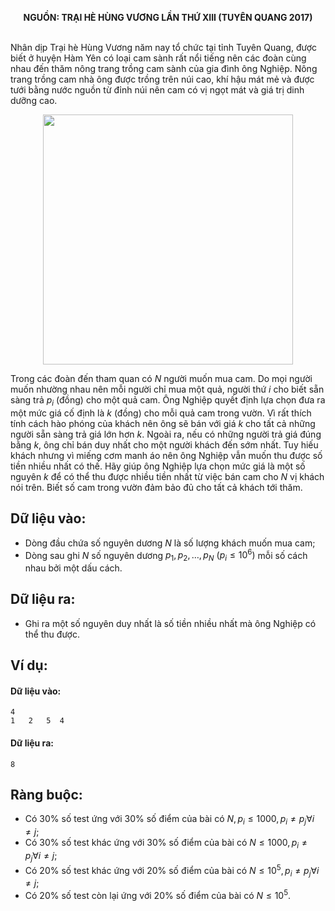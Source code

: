 **<center>NGUỒN: TRẠI HÈ HÙNG VƯƠNG LẦN THỨ XIII (TUYÊN QUANG 2017)</center>**
<br>

Nhân dịp Trại hè Hùng Vương năm nay tổ chức tại tỉnh Tuyên Quang, được biết ở huyện Hàm Yên có loại cam sành rất nổi tiếng nên các đoàn cùng nhau đến thăm nông trang trồng cam sành của gia đình ông Nghiệp. Nông trang trồng cam nhà ông được trồng trên núi cao, khí hậu mát mẻ và được tưới bằng nước nguồn từ đỉnh núi nên cam có vị ngọt mát và giá trị dinh dưỡng cao.

<center><img src="/images/problems/805/orange.jpg", width=400px></center>

Trong các đoàn đến tham quan có $N$ người muốn mua cam. Do mọi người muốn nhường nhau nên mỗi người chỉ mua một quả, người thứ $i$ cho biết sẵn sàng trả $p_i$ (đồng) cho một quả cam.
Ông Nghiệp quyết định lựa chọn đưa ra một mức giá cố định là $k$ (đồng) cho mỗi quả cam trong vườn. Vì rất thích tính cách hào phóng của khách nên ông sẽ bán với giá $k$ cho tất cả những người sẵn sàng trả giá lớn hơn $k$. Ngoài ra, nếu có những người trả giá đúng bằng $k$, ông chỉ bán duy nhất cho một người khách đến sớm nhất.
Tuy hiếu khách nhưng vì miếng cơm manh áo nên ông Nghiệp vẫn muốn thu được số tiền nhiều nhất có thế. Hãy giúp ông Nghiệp lựa chọn mức giá là một số nguyên $k$ để có thể thu được nhiều tiền nhất từ việc bán cam cho $N$ vị khách nói trên. Biết số cam trong vườn đảm bảo đủ cho tất cả khách tới thăm.
## Dữ liệu vào:
- Dòng đầu chứa số nguyên dương $N$ là số lượng khách muốn mua cam;
- Dòng sau ghi $N$ số nguyên dương $p_1,p_2,…,p_N\ \left(p_i≤10^6\right)$ mỗi số cách nhau bởi một dấu cách.

## Dữ liệu ra:
- Ghi ra một số nguyên duy nhất là số tiền nhiều nhất mà ông Nghiệp có thể thu được.

## Ví dụ:
#### Dữ liệu vào:
```
4
1   2   5  4

```

#### Dữ liệu ra:
```
8
```

## Ràng buộc:
- Có $30\%$ số test ứng với $30\%$ số điểm của bài có $N,p_i≤1000,p_i≠p_j  ∀i≠j$;
- Có $30\%$ số test khác  ứng với $30\%$ số điểm của bài có $N≤1000,p_i≠p_j  ∀i≠j$;
- Có $20\%$ số test khác ứng với $20\%$ số điểm của bài có $N≤10^5,p_i≠p_j  ∀i≠j$;
- Có $20\%$ số test còn lại ứng với $20\%$ số điểm của bài có $N≤10^5$.